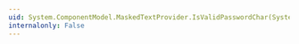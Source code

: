 ```yaml
---
uid: System.ComponentModel.MaskedTextProvider.IsValidPasswordChar(System.Char)
internalonly: False
---
```


